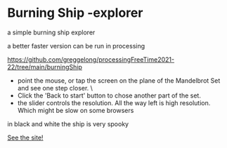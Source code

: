 # Burning Ship -explorer

a simple burning ship explorer

a better faster version can be run in processing 

https://github.com/greggelong/processingFreeTime2021-22/tree/main/burningShip


- point the mouse, or tap the screen on the plane of the Mandelbrot Set
and see one step closer. \
- Click the 'Back to start' button to chose another part of the set.
- the slider controls the resolution. All the way left is high resolution. Which might be slow on some browsers

in black and white the ship is very spooky


[See the site!](https://greggelong.github.io/burningShipP52022/)
